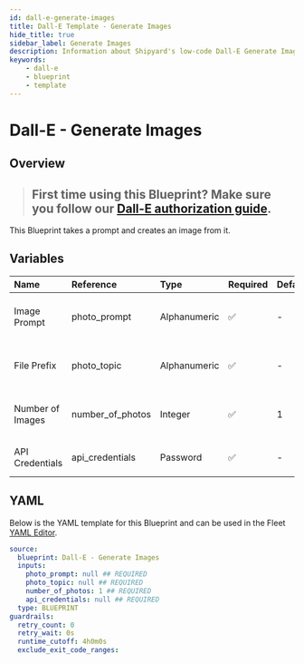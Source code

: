 ```yaml
---
id: dall-e-generate-images
title: Dall-E Template - Generate Images
hide_title: true
sidebar_label: Generate Images
description: Information about Shipyard's low-code Dall-E Generate Images blueprint. Takes a prompt and images photos from DALL-E. The images are saved as PNGs.
keywords:
    - dall-e
    - blueprint
    - template
---
```


# Dall-E - Generate Images

## Overview

> ## **First time using this Blueprint? Make sure you follow our [Dall-E authorization guide](https://www.shipyardapp.com/docs/blueprint-library/dalle/dalle-authorization/)**.

This Blueprint takes a prompt and creates an image from it.

## Variables

| Name             | Reference        | Type         | Required           | Default | Options | Description                                 |
|:-----------------|:-----------------|:-------------|:-------------------|:--------|:--------|:--------------------------------------------|
| Image Prompt     | photo_prompt     | Alphanumeric | :white_check_mark: | -       | -       | Text sent to OpenAI to generate photos      |
| File Prefix      | photo_topic      | Alphanumeric | :white_check_mark: | -       | -       | Word used to prefix each of the image files |
| Number of Images | number_of_photos | Integer      | :white_check_mark: | 1       | -       | Number of images for DALL-E to create       |
| API Credentials  | api_credentials  | Password     | :white_check_mark: | -       | -       | Your OpenAI API credentials                 |


## YAML

Below is the YAML template for this Blueprint and can be used in the Fleet [YAML Editor](../../reference/fleets/yaml-editor.md).

```yaml
source:
  blueprint: Dall-E - Generate Images
  inputs:
    photo_prompt: null ## REQUIRED
    photo_topic: null ## REQUIRED
    number_of_photos: 1 ## REQUIRED
    api_credentials: null ## REQUIRED
  type: BLUEPRINT
guardrails:
  retry_count: 0
  retry_wait: 0s
  runtime_cutoff: 4h0m0s
  exclude_exit_code_ranges:
```
